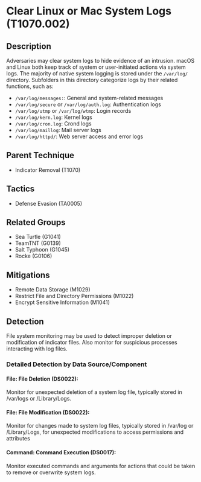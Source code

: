 # Clear Linux or Mac System Logs (T1070.002)

## Description
Adversaries may clear system logs to hide evidence of an intrusion. macOS and Linux both keep track of system or user-initiated actions via system logs. The majority of native system logging is stored under the ```/var/log/``` directory. Subfolders in this directory categorize logs by their related functions, such as:

* ```/var/log/messages:```: General and system-related messages
* ```/var/log/secure``` or ```/var/log/auth.log```: Authentication logs
* ```/var/log/utmp``` or ```/var/log/wtmp```: Login records
* ```/var/log/kern.log```: Kernel logs
* ```/var/log/cron.log```: Crond logs
* ```/var/log/maillog```: Mail server logs
* ```/var/log/httpd/```: Web server access and error logs


## Parent Technique
- Indicator Removal (T1070)

## Tactics
- Defense Evasion (TA0005)

## Related Groups
- Sea Turtle (G1041)
- TeamTNT (G0139)
- Salt Typhoon (G1045)
- Rocke (G0106)

## Mitigations
- Remote Data Storage (M1029)
- Restrict File and Directory Permissions (M1022)
- Encrypt Sensitive Information (M1041)

## Detection
File system monitoring may be used to detect improper deletion or modification of indicator files. Also monitor for suspicious processes interacting with log files.

### Detailed Detection by Data Source/Component
#### File: File Deletion (DS0022): 
Monitor for unexpected deletion of a system log file, typically stored in /var/logs or /Library/Logs. 

#### File: File Modification (DS0022): 
Monitor for changes made to system log files, typically stored in  /var/log or /Library/Logs, for unexpected modifications to access permissions and attributes 

#### Command: Command Execution (DS0017): 
Monitor executed commands and arguments for actions that could be taken to remove or overwrite system logs.

